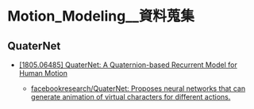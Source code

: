 # Motion_Modeling__資料蒐集


## QuaterNet

- [[1805.06485] QuaterNet: A Quaternion-based Recurrent Model for Human Motion](https://arxiv.org/abs/1805.06485)

    - [facebookresearch/QuaterNet: Proposes neural networks that can generate animation of virtual characters for different actions.](https://github.com/facebookresearch/QuaterNet)
